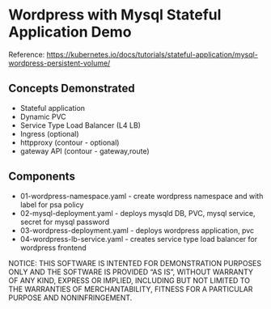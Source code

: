 # Wordpress with Mysql Stateful Application Demo

Reference:
https://kubernetes.io/docs/tutorials/stateful-application/mysql-wordpress-persistent-volume/

## Concepts Demonstrated
- Stateful application
- Dynamic PVC
- Service Type Load Balancer (L4 LB)
- Ingress (optional)
- httpproxy (contour - optional)
- gateway API (contour - gateway,route)

## Components
- 01-wordpress-namespace.yaml - create wordpress namespace and with label for psa policy
- 02-mysql-deployment.yaml - deploys mysqld DB, PVC, mysql service, secret for mysql password
- 03-wordpress-deployment.yaml - deploys wordpress application, pvc
- 04-wordpress-lb-service.yaml - creates service type load balancer for wordpress frontend



NOTICE:  THIS SOFTWARE IS INTENTED FOR DEMONSTRATION PURPOSES ONLY AND THE SOFTWARE IS PROVIDED “AS IS”, WITHOUT WARRANTY OF ANY KIND, EXPRESS OR IMPLIED, INCLUDING BUT NOT LIMITED TO THE WARRANTIES OF MERCHANTABILITY, FITNESS FOR A PARTICULAR PURPOSE AND NONINFRINGEMENT.